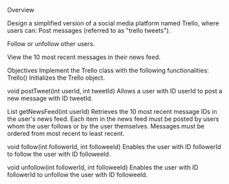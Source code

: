 Overview

Design a simplified version of a social media platform named Trello, where users can:
Post messages (referred to as "trello tweets").


Follow or unfollow other users.


View the 10 most recent messages in their news feed.​


Objectives
Implement the Trello class with the following functionalities:
Trello()
 Initializes the Trello object.


void postTweet(int userId, int tweetId)
 Allows a user with ID userId to post a new message with ID tweetId.


List<Integer> getNewsFeed(int userId)
 Retrieves the 10 most recent message IDs in the user's news feed. Each item in the news feed must be posted by users whom the user follows or by the user themselves. Messages must be ordered from most recent to least recent.


void follow(int followerId, int followeeId)
 Enables the user with ID followerId to follow the user with ID followeeId.


void unfollow(int followerId, int followeeId)
 Enables the user with ID followerId to unfollow the user with ID followeeId.
